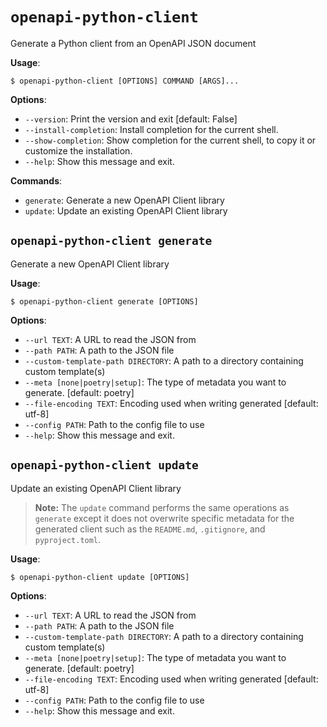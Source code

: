 # `openapi-python-client`

Generate a Python client from an OpenAPI JSON document

**Usage**:

```console
$ openapi-python-client [OPTIONS] COMMAND [ARGS]...
```

**Options**:

- `--version`: Print the version and exit [default: False]
- `--install-completion`: Install completion for the current shell.
- `--show-completion`: Show completion for the current shell, to copy it or customize the installation.
- `--help`: Show this message and exit.

**Commands**:

- `generate`: Generate a new OpenAPI Client library
- `update`: Update an existing OpenAPI Client library

## `openapi-python-client generate`

Generate a new OpenAPI Client library

**Usage**:

```console
$ openapi-python-client generate [OPTIONS]
```

**Options**:

- `--url TEXT`: A URL to read the JSON from
- `--path PATH`: A path to the JSON file
- `--custom-template-path DIRECTORY`: A path to a directory containing custom template(s)
- `--meta [none|poetry|setup]`: The type of metadata you want to generate. [default: poetry]
- `--file-encoding TEXT`: Encoding used when writing generated [default: utf-8]
- `--config PATH`: Path to the config file to use
- `--help`: Show this message and exit.

## `openapi-python-client update`

Update an existing OpenAPI Client library

> **Note:** The `update` command performs the same operations as `generate` except it does not overwrite specific metadata for the generated client such as the `README.md`, `.gitignore`, and `pyproject.toml`.

**Usage**:

```console
$ openapi-python-client update [OPTIONS]
```

**Options**:

- `--url TEXT`: A URL to read the JSON from
- `--path PATH`: A path to the JSON file
- `--custom-template-path DIRECTORY`: A path to a directory containing custom template(s)
- `--meta [none|poetry|setup]`: The type of metadata you want to generate. [default: poetry]
- `--file-encoding TEXT`: Encoding used when writing generated [default: utf-8]
- `--config PATH`: Path to the config file to use
- `--help`: Show this message and exit.
